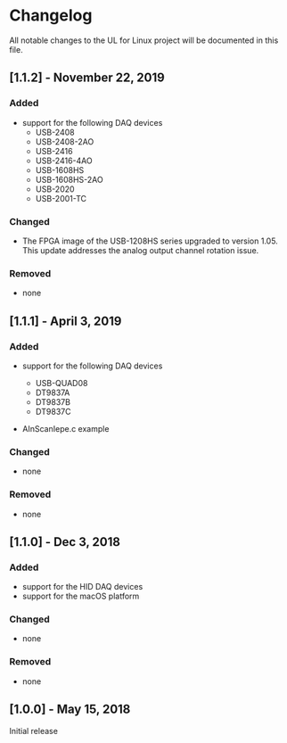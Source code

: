 # Changelog
All notable changes to the UL for Linux project will be documented in this file.

## [1.1.2] - November 22, 2019
### Added
* support for the following DAQ devices
  * USB-2408
  * USB-2408-2AO
  * USB-2416
  * USB-2416-4AO
  * USB-1608HS
  * USB-1608HS-2AO
  * USB-2020
  * USB-2001-TC

### Changed
- The FPGA image of the USB-1208HS series upgraded to version 1.05. This update addresses the analog output channel rotation issue.

### Removed
- none

## [1.1.1] - April 3, 2019
### Added
* support for the following DAQ devices
  * USB-QUAD08
  * DT9837A
  * DT9837B
  * DT9837C

* AInScanIepe.c example
  
### Changed
- none

### Removed
- none

## [1.1.0] - Dec 3, 2018
### Added
* support for the HID DAQ devices
* support for the macOS platform

### Changed
- none

### Removed
- none

## [1.0.0] - May 15, 2018
Initial release
